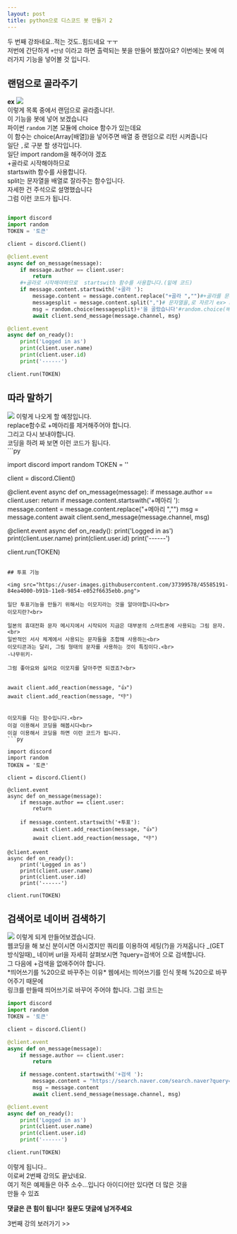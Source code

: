 ```yaml
---
layout: post
title: python으로 디스코드 봇 만들기 2
---
```


두 번째 강좌네요..적는 것도..힘드네요 ㅜㅜ<br>
저번에 간단하게 `+안녕` 이라고 하면 출력되는 봇을 만들어 봤잖아요?
이번에는 봇에 여러가지 기능을 넣어볼 것 입니다.

## 랜덤으로 골라주기
__ex__ <img src="https://user-images.githubusercontent.com/37399578/45584877-18207700-b916-11e8-9933-d7cbcfa31540.png">
<br>
이렇게 목록 중에서 랜덤으로 골라줍니다!.<br>
이 기능을 봇에 넣어 보겠습니다<br>
파이썬 `random` 기본 모듈에 choice 함수가 있는데요<br>
이 함수는 choice(Array[배열])을 넣어주면 배열 중 랜덤으로 리턴 시켜줍니다<br>
일단 `,`로 구분 할 생각입니다.<br>
일단 import random을 해주어야 겠죠<br>
+골라로 시작해야하므로 <br>
startswith 함수를 사용합니다.<br>
split는 문자열을 배열로 잘라주는 함수입니다.<br>
자세한 건 주석으로 설명했습니다<br>
그럼 이런 코드가 됩니다.
```py

import discord
import random
TOKEN = '토큰' 

client = discord.Client()

@client.event
async def on_message(message):
    if message.author == client.user:
        return
    #+골라로 시작해야하므로  startswith 함수를 사용합니다.(밑에 코드)
    if message.content.startswith('+골라 '):
        message.content = message.content.replace("+골라 ","")#+골라를 문자열에서 제거
        messagesplit = message.content.split(",")# 문자열을,로 자르기 ex> hello,bullt =>['hello',bullt]
        msg = random.choice(messagesplit)+'을 골랐습니다'#random.choice(배열)>배열 중 랜덤으로 뽑음
        await client.send_message(message.channel, msg)

@client.event
async def on_ready():
    print('Logged in as')
    print(client.user.name)
    print(client.user.id)
    print('------')

client.run(TOKEN)
```
## 따라 말하기
<img src="https://user-images.githubusercontent.com/37399578/45585109-eb6e5e80-b919-11e8-86f3-7f81cfde55c5.png">
이렇게 나오게 할 예정입니다.<br>
replace함수로 +메아리를 제거해주어야 합니다.<br>
그리고 다시 보내야합니다.<br>
코딩을 하려 짜 보면 이런 코드가 됩니다.<br>
```py

import discord
import random
TOKEN = '' 

client = discord.Client()

@client.event
async def on_message(message):
    if message.author == client.user:
        return
    if message.content.startswith('+메아리 '):
        message.content = message.content.replace("+메아리 ","")
        msg = message.content
        await client.send_message(message.channel, msg)

@client.event
async def on_ready():
    print('Logged in as')
    print(client.user.name)
    print(client.user.id)
    print('------')

client.run(TOKEN)
```

## 투표 기능

<img src="https://user-images.githubusercontent.com/37399578/45585191-84ea4000-b91b-11e8-9854-e052f6635ebb.png">

일단 투표기능을 만들기 위해서는 이모지라는 것을 알아야합니다<br>
이모지란?<br>

일본의 휴대전화 문자 메시지에서 시작되어 지금은 대부분의 스마트폰에 사용되는 그림 문자. <br>
일반적인 서사 체계에서 사용되는 문자들을 조합해 사용하는<br>
이모티콘과는 달리, 그림 형태의 문자를 사용하는 것이 특징이다.<br>                                                                             -나무위키-

그럼 좋아요와 싫어요 이모지를 달아주면 되겠죠?<br>


await client.add_reaction(message, "👍")
await client.add_reaction(message, "👎")


이모지를 다는 함수입니다.<br>
이걸 이용해서 코딩을 해봅시다<br>
이걸 이용해서 코딩을 하면 이런 코드가 됩니다.
```py

import discord
import random
TOKEN = '토큰' 

client = discord.Client()

@client.event
async def on_message(message):
    if message.author == client.user:
        return

    if message.content.startswith('+투표'):
        await client.add_reaction(message, "👍")
        await client.add_reaction(message, "👎")

@client.event
async def on_ready():
    print('Logged in as')
    print(client.user.name)
    print(client.user.id)
    print('------')

client.run(TOKEN)
```

## 검색어로 네이버 검색하기
<img src="https://user-images.githubusercontent.com/37399578/45585249-718ba480-b91c-11e8-95d3-6da8a3937b14.png">
이렇게 되게 만들어보겠습니다.<br>
웹코딩을 해 보신 분이시면 아시겠지만 쿼리를 이용하여 세팅(?)을 가져옵니다 _(GET 방식일때)_
네이버 url을 자세히 살펴보시면 ?query=검색어 으로 검색합니다.<br>
그 다음에 +검색을 없애주어야 합니다.<br>
*띄어쓰기를 %20으로 바꾸주는 이유*
웹에서는 띄어쓰기를 인식 못해 %20으로 바꾸어주기 때문에<br>
링크를 만들때 띄어쓰기로 바꾸어 주어야 합니다.
그럼 코드는 

```py
import discord
import random
TOKEN = '토큰' 

client = discord.Client()

@client.event
async def on_message(message):
    if message.author == client.user:
        return

    if message.content.startswith('+검색 '):
        message.content = "https://search.naver.com/search.naver?query="+message.content.replace("+검색 ","").replace(" ","%20")
        msg = message.content
        await client.send_message(message.channel, msg)

@client.event
async def on_ready():
    print('Logged in as')
    print(client.user.name)
    print(client.user.id)
    print('------')

client.run(TOKEN)

```

이렇게 됩니다..<br>
이로써 2번째 강의도 끝났네요.<br>
여기 적은 예제들은 아주 소수...입니다 아이디어만 있다면 더 많은 것을 <br>
만들 수 있죠 <br>

__댓글은 큰 힘이 됩니다!__
__질문도 댓글에 남겨주세요__

3번째 강의 보러가기 >> 
